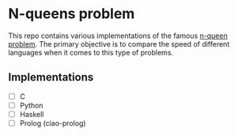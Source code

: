 # N-queens problem

This repo contains various implementations of the famous [n-queen
problem](https://en.wikipedia.org/wiki/Eight_queens_puzzle). The primary
objective is to compare the speed of different languages when it comes to this
type of problems. 

## Implementations
- [ ] C
- [ ] Python
- [ ] Haskell
- [ ] Prolog (ciao-prolog)
